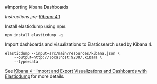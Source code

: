 #Importing Kibana Dashboards

*Instructions pre-[Kibana 4.1](https://github.com/elastic/kibana/issues/1552)*

Install [elasticdump](https://github.com/taskrabbit/elasticsearch-dump) using npm.

```
npm install elasticdump -g
```

Import dashboards and visualizations to Elasticsearch used by Kibana 4.

```
elasticdump --input=src/main/resources/kibana.json \
    --output=http://localhost:9200/.kibana \
    --type=data
```

See [Kibana 4 - Import and Export Visualizations and Dashboards with Elasticdump](http://air.ghost.io/kibana-4-export-and-import-visualizations-and-dashboards/) for more details.